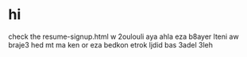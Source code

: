 # hi
check the resume-signup.html w 2oulouli aya ahla eza b8ayer lteni aw braje3 hed mt ma ken or eza bedkon etrok ljdid bas 3adel 3leh
